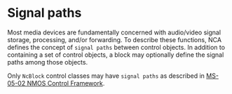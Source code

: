# Signal paths

Most media devices are fundamentally concerned with audio/video signal storage, processing, and/or forwarding. To describe these functions, NCA defines the concept of `signal paths` between control objects. In addition to containing a set of control objects, a block may optionally define the signal paths among those objects.

Only `NcBlock` control classes may have `signal paths` as described in [MS-05-02 NMOS Control Framework](https://specs.amwa.tv/ms-05-02).
